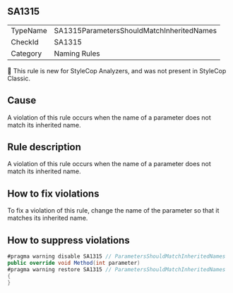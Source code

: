 ## SA1315

<table>
<tr>
  <td>TypeName</td>
  <td>SA1315ParametersShouldMatchInheritedNames</td>
</tr>
<tr>
  <td>CheckId</td>
  <td>SA1315</td>
</tr>
<tr>
  <td>Category</td>
  <td>Naming Rules</td>
</tr>
</table>

:memo: This rule is new for StyleCop Analyzers, and was not present in StyleCop Classic.

## Cause

A violation of this rule occurs when the name of a parameter does not match its inherited name.

## Rule description

A violation of this rule occurs when the name of a parameter does not match its inherited name.

## How to fix violations

To fix a violation of this rule, change the name of the parameter so that it matches its inherited name.

## How to suppress violations

```csharp
#pragma warning disable SA1315 // ParametersShouldMatchInheritedNames
public override void Method(int parameter)
#pragma warning restore SA1315 // ParametersShouldMatchInheritedNames
{
}
```
